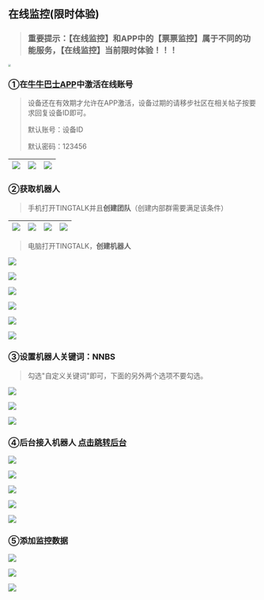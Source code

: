 ## 在线监控(限时体验)

> ### 重要提示：【在线监控】和APP中的【票票监控】属于不同的功能服务，【在线监控】当前限时体验！！！

<img src="./img/21.png" style="zoom:33%;" />

### ①在[牛牛巴士APP](https://github.com/Szymou/NNBS/releases)中激活在线账号

> 设备还在有效期才允许在APP激活，设备过期的请移步社区在相关帖子按要求回复设备ID即可。
>
> 默认账号：设备ID
>
> 默认密码：123456

| ![](./img/0.1.png) | ![](./img/0.2.png) | ![](./img/0.3.png) |
| ------------------ | ------------------ | ------------------ |



### ②获取机器人

> 手机打开TINGTALK并且**创建团队**（创建内部群需要满足该条件）

| ![](./img/1.png) | ![](./img/2.png) | ![](./img/3.png) | ![](./img/4.png) |
| ---------------- | ---------------- | ---------------- | ---------------- |

> 电脑打开TINGTALK，**创建机器人**

![](./img/5.png)

![](./img/6.png)

![](./img/7.png)

![](./img/8.png)

![](./img/9.png)

![](./img/10.png)

### ③设置机器人关键词：NNBS

> 勾选"自定义关键词"即可，下面的另外两个选项不要勾选。

![](./img/11.png)

![](./img/12.png)

![](./img/13.png)

### ④后台接入机器人 [点击跳转后台](https://web.nnbs.cc/)

![](./img/14.png)

![](./img/15.png)

![](./img/16.png)

![](./img/17.png)

![](./img/18.png)

### ⑤添加监控数据

![](./img/19.png)

![](./img/20.png)

![](./img/21.png)